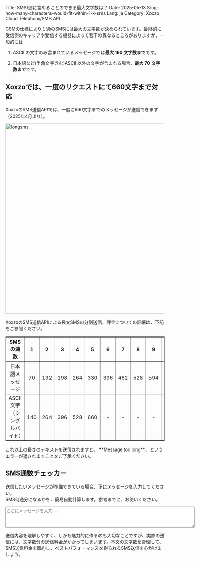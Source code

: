 Title: SMS1通に含めることのできる最大文字数は？
Date: 2025-05-13
Slug: how-many-characters-would-fit-within-1-x-sms
Lang: ja
Category: Xoxzo Cloud Telephony/SMS API


[GSMの仕様](https://ja.wikipedia.org/wiki/%E3%82%B7%E3%83%A7%E3%83%BC%E3%83%88%E3%83%A1%E3%83%83%E3%82%BB%E3%83%BC%E3%82%B8%E3%82%B5%E3%83%BC%E3%83%93%E3%82%B9)により１通のSMSには最大の文字数が決められています。最終的に受信側のキャリアや受信する機器によって若干の異なるところがありますが、一般的には

1. ASCII の文字のみ含まれているメッセージでは**最大 160 文字数まで**です。

2. 日本語など(半角文字含む)ASCII 以外の文字が含まれる場合、**最大 70 文字数まで**です。

## Xoxzoでは、一度のリクエストにて660文字まで対応
XoxzoのSMS送信APIでは、一度に660文字までのメッセージが送信できます（2025年4月より）。<br>

<img src="/images/longsms-ja.png" alt="longsms" width="600px"><br>
<br>
XoxzoのSMS送信APIによる長文SMSの分割送信、課金についての詳細は、下記をご参照ください。
</br>

<table border="1" cellspacing="1" cellpadding="7" style="text-align:center" style="border-collapse:collapse">
  <tr>
    <th>SMSの通数</th>
    <th>1</th>
    <th>2</th>
    <th>3</th>
    <th>4</th>
    <th>5</th>
    <th>6</th>
    <th>7</th>
    <th>8</th>
    <th>9</th>
    <th>10</th>
  </tr>
  <tr>
    <td>日本語メッセージ</td>
    <td>70</td>
    <td>132</td>
    <td>198</td>
    <td>264</td>
    <td>330</td>
    <td>396</td>
    <td>462</td>
    <td>528</td>
    <td>594</td>
    <td>660</td>
  </tr>
  <tr>
    <td>ASCII文字<br>（シングルバイト）</td>
    <td>140</td>
    <td>264</td>
    <td>396</td>
    <td>528</td>
    <td>660</td>
    <td>-</td>
    <td>-</td>
    <td>-</td>
    <td>-</td>
    <td>-</td>
  </tr>
</table>
これ以上の長さのテキストを送信されますと、 **Message too long**、というエラーが返されますことをご了承ください。

## <h2 id="sms-checker">SMS通数チェッカー</h2>

送信したいメッセージが準備できている場合、下にメッセージを入力してください。<br>
SMS何通分になるかを、簡易自動計算します。参考までに、お使いください。
<textarea id="smsInput" rows="4" cols="50" placeholder="ここにメッセージを入力..." oninput="calculateSMS()" style="width:600px;"></textarea>

<p id="smsResult" style="font-weight:bold; margin-top:10px;"></p>

<script>
  function calculateSMS() {
    const input = document.getElementById('smsInput').value;
    const result = document.getElementById('smsResult');

    const isASCII = /^[\x00-\x7F]*$/.test(input); // ASCIIだけかを判定
    const length = input.length;

    if (length === 0) {
      result.innerText = '';
      return;
    }

    if (isASCII) {
      if (length <= 140) result.innerText = `ASCIIの文字数 ${length} 文字を検出しました。SMSは 1 通で送信されます。`;
      else if (length <= 264) result.innerText = `ASCIIの文字数 ${length} 文字を検出しました。SMSは 2 通で送信されます。`;
      else if (length <= 396) result.innerText = `ASCIIの文字数 ${length} 文字を検出しました。SMSは 3 通で送信されます。`;
      else if (length <= 528) result.innerText = `ASCIIの文字数 ${length} 文字を検出しました。SMSは 4 通で送信されます。`;
      else if (length <= 660) result.innerText = `ASCIIの文字数 ${length} 文字を検出しました。SMSは 5 通で送信されます。`;
      else result.innerText = `SMSの文字数上限を超えています（ASCIIは最大660文字まで）`;
    } else {
      if (length <= 70) result.innerText = `日本語の文字数 ${length} 文字を検出しました。SMSは 1 通で送信されます。）`;
      else if (length <= 132) result.innerText = `日本語の文字数 ${length} 文字を検出しました。SMSは 2 通で送信されます。`;
      else if (length <= 198) result.innerText = `日本語の文字数 ${length} 文字を検出しました。SMSは 3 通で送信されます。`;
      else if (length <= 264) result.innerText = `日本語の文字数 ${length} 文字を検出しました。SMSは 4 通で送信されます。）`;
      else if (length <= 330) result.innerText = `日本語の文字数 ${length} 文字を検出しました。SMSは 5 通で送信されます。`;
      else if (length <= 396) result.innerText = `日本語の文字数 ${length} 文字を検出しました。SMSは 6 通で送信されます。`;
      else if (length <= 462) result.innerText = `日本語の文字数 ${length} 文字を検出しました。SMSは 7 通で送信されます。`;
      else if (length <= 528) result.innerText = `日本語の文字数 ${length} 文字を検出しました。SMSは 8 通で送信されます。`;
      else if (length <= 594) result.innerText = `日本語の文字数 ${length} 文字を検出しました。SMSは 9 通で送信されます。`;
      else if (length <= 660) result.innerText = `日本語の文字数 ${length} 文字を検出しました。SMSは 10 通で送信されます。`;
      else result.innerText = `SMSの文字数上限を超えています（日本語は最大660文字まで）`;
    }
  }
</script>


送信内容を理解しやすく、しかも魅力的に作るのも大切なことですが、実際の送信には、文字数分の送信料金がかかってしまいます。本文の文字数を管理して、SMS送信料金を節約し、ベストパフォーマンスを得られるSMS送信を心がけましょう。
